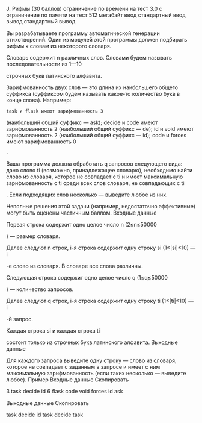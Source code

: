 J. Рифмы (30 баллов)
ограничение по времени на тест
3.0 с
ограничение по памяти на тест
512 мегабайт
ввод
стандартный ввод
вывод
стандартный вывод

Вы разрабатываете программу автоматической генерации стихотворений. Один из модулей этой программы должен подбирать рифмы к словам из некоторого словаря.

Словарь содержит n
различных слов. Словами будем называть последовательности из 1—10

строчных букв латинского алфавита.

Зарифмованность двух слов — это длина их наибольшего общего суффикса (суффиксом будем называть какое-то количество букв в конце слова). Например:

    task и flask имеют зарифмованность 3

(наибольший общий суффикс — ask);
decide и code имеют зарифмованность 2
(наибольший общий суффикс — de);
id и void имеют зарифмованность 2
(наибольший общий суффикс — id);
code и forces имеют зарифмованность 0

    . 

Ваша программа должна обработать q
запросов следующего вида: дано слово ti (возможно, принадлежащее словарю), необходимо найти слово из словаря, которое не совпадает с ti и имеет максимальную зарифмованность с ti среди всех слов словаря, не совпадающих с ti

. Если подходящих слов несколько — выведите любое из них.

Неполные решения этой задачи (например, недостаточно эффективные) могут быть оценены частичным баллом.
Входные данные

Первая строка содержит одно целое число n
(2≤n≤50000

) — размер словаря.

Далее следуют n
строк, i-я строка содержит одну строку si (1≤|si|≤10) — i

-е слово из словаря. В словаре все слова различны.

Следующая строка содержит одно целое число q
(1≤q≤50000

) — количество запросов.

Далее следуют q
строк, i-я строка содержит одну строку ti (1≤|ti|≤10) — i

-й запрос.

Каждая строка si
и каждая строка ti

состоит только из строчных букв латинского алфавита.
Выходные данные

Для каждого запроса выведите одну строку — слово из словаря, которое не совпадает с заданным в запросе и имеет с ним максимальную зарифмованность (если таких несколько — выведите любое).
Пример
Входные данные
Скопировать

3
task
decide
id
6
flask
code
void
forces
id
ask

Выходные данные
Скопировать

task
decide
id
task
decide
task


